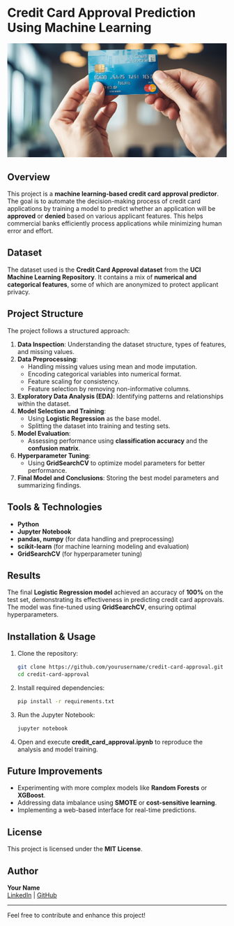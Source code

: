 # Credit Card Approval Prediction Using Machine Learning

![credit card](images\credit_card_banner.png)

## Overview
This project is a **machine learning-based credit card approval predictor**. The goal is to automate the decision-making process of credit card applications by training a model to predict whether an application will be **approved** or **denied** based on various applicant features. This helps commercial banks efficiently process applications while minimizing human error and effort.

## Dataset
The dataset used is the **Credit Card Approval dataset** from the **UCI Machine Learning Repository**. It contains a mix of **numerical and categorical features**, some of which are anonymized to protect applicant privacy.

## Project Structure
The project follows a structured approach:

1. **Data Inspection**: Understanding the dataset structure, types of features, and missing values.
2. **Data Preprocessing**:
   - Handling missing values using mean and mode imputation.
   - Encoding categorical variables into numerical format.
   - Feature scaling for consistency.
   - Feature selection by removing non-informative columns.
3. **Exploratory Data Analysis (EDA)**: Identifying patterns and relationships within the dataset.
4. **Model Selection and Training**:
   - Using **Logistic Regression** as the base model.
   - Splitting the dataset into training and testing sets.
5. **Model Evaluation**:
   - Assessing performance using **classification accuracy** and the **confusion matrix**.
6. **Hyperparameter Tuning**:
   - Using **GridSearchCV** to optimize model parameters for better performance.
7. **Final Model and Conclusions**: Storing the best model parameters and summarizing findings.

## Tools & Technologies
- **Python**
- **Jupyter Notebook**
- **pandas, numpy** (for data handling and preprocessing)
- **scikit-learn** (for machine learning modeling and evaluation)
- **GridSearchCV** (for hyperparameter tuning)

## Results
The final **Logistic Regression model** achieved an accuracy of **100%** on the test set, demonstrating its effectiveness in predicting credit card approvals. The model was fine-tuned using **GridSearchCV**, ensuring optimal hyperparameters.

## Installation & Usage
1. Clone the repository:
   ```bash
   git clone https://github.com/yourusername/credit-card-approval.git
   cd credit-card-approval
   ```
2. Install required dependencies:
   ```bash
   pip install -r requirements.txt
   ```
3. Run the Jupyter Notebook:
   ```bash
   jupyter notebook
   ```
4. Open and execute **credit_card_approval.ipynb** to reproduce the analysis and model training.

## Future Improvements
- Experimenting with more complex models like **Random Forests** or **XGBoost**.
- Addressing data imbalance using **SMOTE** or **cost-sensitive learning**.
- Implementing a web-based interface for real-time predictions.

## License
This project is licensed under the **MIT License**.

## Author
**Your Name**  
[LinkedIn](https://www.linkedin.com/in/your-profile) | [GitHub](https://github.com/yourusername)

---
Feel free to contribute and enhance this project!

